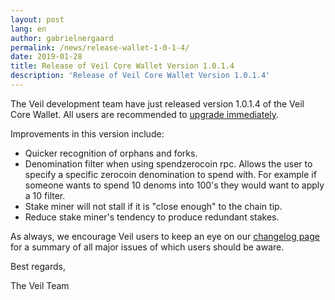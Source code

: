 ```yaml
---
layout: post
lang: en
author: gabrielnergaard
permalink: /news/release-wallet-1-0-1-4/
date: 2019-01-28
title: Release of Veil Core Wallet Version 1.0.1.4
description: 'Release of Veil Core Wallet Version 1.0.1.4'
---
```


The Veil development team have just released version 1.0.1.4 of the Veil Core Wallet. All users are recommended to [upgrade immediately](https://github.com/Veil-Project/veil/releases).

Improvements in this version include:

- Quicker recognition of orphans and forks.
- Denomination filter when using spendzerocoin rpc. Allows the user to specify a specific zerocoin denomination to spend with. For example if someone wants to spend 10 denoms into 100's they would want to apply a 10 filter.
- Stake miner will not stall if it is "close enough" to the chain tip.
- Reduce stake miner's tendency to produce redundant stakes.

As always, we encourage Veil users to keep an eye on our [changelog page](https://veil-project.com/changelog/) for a summary of all major issues of which users should be aware.

Best regards,

The Veil Team